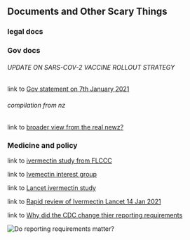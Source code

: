 ## Documents and Other Scary Things

### legal docs



### Gov docs

###### UPDATE ON SARS-COV-2 VACCINE ROLLOUT STRATEGY 

link to [Gov statement on 7th January 2021](/wapdf/Health_Media_Statement7_January2021.pdf)

###### compilation from nz

link to [broader view from the real newz?](/wapdf/therealnewz.pdf)

### Medicine and policy

link to [ivermectin study from FLCCC](/wapdf/FLCCC-Ivermectin-in-the-prophylaxis-and-treatment-of-COVID-19.pdf)

link to [Ivemectin interest group](/wapdf/IvermectinInterestGroupv4.pdf)

link to [Lancet ivermectin study](/wapdf/LancetIvermectinStudyPublished14Jan2021.pdf)

link to [Rapid review of Ivermectin Lancet 14 Jan 2021](/wapdf/RapidreviewIvermectin.pdf)

link to [Why did the CDC change thier reporting requirements](/wapdf/reportingbythecdc.pdf)

![Do reporting requirements matter?](/img/deathdecline.jpg)


